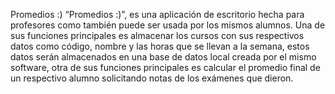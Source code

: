 Promedios :)
“Promedios :)”, es una aplicación de escritorio hecha para profesores como también puede ser usada por los mismos alumnos. Una de sus funciones principales es almacenar los cursos con sus respectivos datos como código, nombre y las horas que se llevan a la semana, estos datos serán almacenados en una base de datos local creada por el mismo software, otra de sus funciones principales es calcular el promedio final de un respectivo alumno solicitando notas de los exámenes que dieron.
